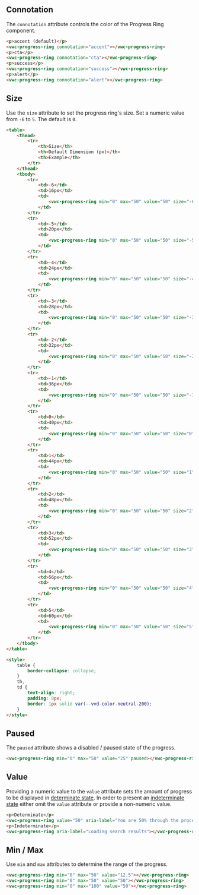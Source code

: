 ## Connotation

The `connotation` attribute controls the color of the Progress Ring component.

```html preview
<p>accent (default)</p>
<vwc-progress-ring connotation="accent"></vwc-progress-ring>
<p>cta</p>
<vwc-progress-ring connotation="cta"></vwc-progress-ring>
<p>success</p>
<vwc-progress-ring connotation="success"></vwc-progress-ring>
<p>alert</p>
<vwc-progress-ring connotation="alert"></vwc-progress-ring>
```

## Size

Use the `size` attribute to set the progress ring's size. Set a numeric value from `-6` to `5`. The default is `0`.

```html preview
<table>
	<thead>
		<tr>
			<th>Size</th>
			<th>Default Dimension (px)</th>
			<th>Example</th>
		</tr>
	</thead>
	<tbody>
		<tr>
			<td>-6</td>
			<td>16px</td>
			<td>
				<vwc-progress-ring min="0" max="50" value="50" size="-6"></vwc-progress-ring>
			</td>
		</tr>
		<tr>
			<td>-5</td>
			<td>20px</td>
			<td>
				<vwc-progress-ring min="0" max="50" value="50" size="-5"></vwc-progress-ring>
			</td>
		</tr>
		<tr>
			<td>-4</td>
			<td>24px</td>
			<td>
				<vwc-progress-ring min="0" max="50" value="50" size="-4"></vwc-progress-ring>
			</td>
		</tr>
		<tr>
			<td>-3</td>
			<td>28px</td>
			<td>
				<vwc-progress-ring min="0" max="50" value="50" size="-3"></vwc-progress-ring>
			</td>
		</tr>
		<tr>
			<td>-2</td>
			<td>32px</td>
			<td>
				<vwc-progress-ring min="0" max="50" value="50" size="-2"></vwc-progress-ring>
			</td>
		</tr>
		<tr>
			<td>-1</td>
			<td>36px</td>
			<td>
				<vwc-progress-ring min="0" max="50" value="50" size="-1"></vwc-progress-ring>
			</td>
		</tr>
		<tr>
			<td>0</td>
			<td>40px</td>
			<td>
				<vwc-progress-ring min="0" max="50" value="50" size="0"></vwc-progress-ring>
			</td>
		</tr>
		<tr>
			<td>1</td>
			<td>44px</td>
			<td>
				<vwc-progress-ring min="0" max="50" value="50" size="1"></vwc-progress-ring>
			</td>
		</tr>
		<tr>
			<td>2</td>
			<td>48px</td>
			<td>
				<vwc-progress-ring min="0" max="50" value="50" size="2"></vwc-progress-ring>
			</td>
		</tr>
		<tr>
			<td>3</td>
			<td>52px</td>
			<td>
				<vwc-progress-ring min="0" max="50" value="50" size="3"></vwc-progress-ring>
			</td>
		</tr>
		<tr>
			<td>4</td>
			<td>56px</td>
			<td>
				<vwc-progress-ring min="0" max="50" value="50" size="4"></vwc-progress-ring>
			</td>
		</tr>
		<tr>
			<td>5</td>
			<td>60px</td>
			<td>
				<vwc-progress-ring min="0" max="50" value="50" size="5"></vwc-progress-ring>
			</td>
		</tr>
	</tbody>
</table>

<style>
	table {
		border-collapse: collapse;
	}
	th,
	td {
		text-align: right;
		padding: 8px;
		border: 1px solid var(--vvd-color-neutral-200);
	}
</style>
```

## Paused

The `paused` attribute shows a disabled / paused state of the progress.

```html preview
<vwc-progress-ring min="0" max="50" value="25" paused></vwc-progress-ring>
```

## Value

Providing a numeric value to the `value` attribute sets the amount of progress to be displayed in [determinate state](/components/progress-ring/use-cases/#determinate-state). In order to present an [indeterminate state](/components/progress-ring/use-cases/#indeterminate-state) either omit the `value` attribute or provide a non-numeric value.

```html preview
<p>Determinate</p>
<vwc-progress-ring value="50" aria-label="You are 50% through the process"></vwc-progress-ring>
<p>Indeterminate</p>
<vwc-progress-ring aria-label="Loading search results"></vwc-progress-ring>
```

## Min / Max

Use `min` and `max` attributes to determine the range of the progress.

```html preview blocks
<vwc-progress-ring min="0" max="50" value="12.5"></vwc-progress-ring>
<vwc-progress-ring min="0" max="50" value="50"></vwc-progress-ring>
<vwc-progress-ring min="0" max="100" value="50"></vwc-progress-ring>
```
